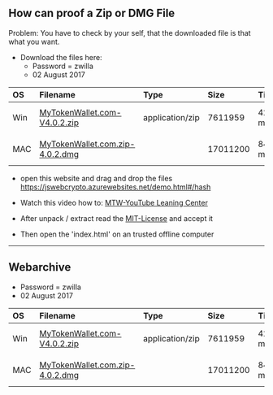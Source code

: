 ## How can proof a Zip or DMG File

Problem: You have to check by your self, that the downloaded file is
that what you want.

* Download the files here:
   * Password = zwilla
   * 02 August 2017

| OS  | Filename                                                 | Type            | Size     | Timing | Checksums                                                                                |
|:----|:---------------------------------------------------------|:----------------|:---------|:-------|:-----------------------------------------------------------------------------------------|
| Win | [MyTokenWallet.com-V4.0.2.zip](https://goo.gl/1Bmjnm)    | application/zip | 7611959  | 421 ms | MD5: `94646dbe4a298343ac5600b530853a36` SHA1: `0a780e899cbe7bdac81b491ba5930436b2c5602b` |
| MAC | [MyTokenWallet.com.zip-4.0.2.dmg](https://goo.gl/yNRF6Q) |                 | 17011200 | 840 ms | MD5: `95fc8ecd7602e466b0e52967935f2af4` SHA1: `f69b2a66bdf322e59bc532b78ad547c8ccb690f8` |

* open this website and drag and drop the files
https://jswebcrypto.azurewebsites.net/demo.html#/hash

* Watch this video how to: [MTW-YouTube Leaning Center](https://goo.gl/z6P1ec)
* After unpack / extract read the [MIT-License](https://github.com/Zwilla/mytokenwallet.com/blob/master/LICENSE) and accept it
* Then open the 'index.html' on an trusted offline computer


***

## Webarchive

* Password = zwilla
* 02 August 2017

| OS  | Filename                                                 | Type            | Size     | Timing | Checksums                                                                                |
|:----|:---------------------------------------------------------|:----------------|:---------|:-------|:-----------------------------------------------------------------------------------------|
| Win | [MyTokenWallet.com-V4.0.2.zip](https://goo.gl/1Bmjnm)    | application/zip | 7611959  | 421 ms | MD5: `94646dbe4a298343ac5600b530853a36` SHA1: `0a780e899cbe7bdac81b491ba5930436b2c5602b` |
| MAC | [MyTokenWallet.com.zip-4.0.2.dmg](https://goo.gl/yNRF6Q) |                 | 17011200 | 840 ms | MD5: `95fc8ecd7602e466b0e52967935f2af4` SHA1: `f69b2a66bdf322e59bc532b78ad547c8ccb690f8` |
